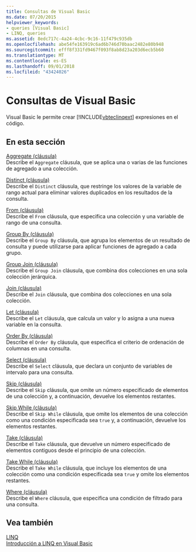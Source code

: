 ```yaml
---
title: Consultas de Visual Basic
ms.date: 07/20/2015
helpviewer_keywords:
- queries [Visual Basic]
- LINQ, queries
ms.assetid: 8edc717c-4a24-4cbc-9c16-11f479c935db
ms.openlocfilehash: abe54fe163919c6ad6b746d70baac2482e80b948
ms.sourcegitcommit: efff8f331fd9467f093f8ab8d23a203d6ecb5b60
ms.translationtype: MT
ms.contentlocale: es-ES
ms.lasthandoff: 09/01/2018
ms.locfileid: "43424026"
---
```

# <a name="queries-visual-basic"></a>Consultas de Visual Basic
Visual Basic le permite crear [!INCLUDE[vbteclinqext](~/includes/vbteclinqext-md.md)] expresiones en el código.  
  
## <a name="in-this-section"></a>En esta sección  
 [Aggregate (cláusula)](../../../visual-basic/language-reference/queries/aggregate-clause.md)  
 Describe el `Aggregate` cláusula, que se aplica una o varias de las funciones de agregado a una colección.  
  
 [Distinct (cláusula)](../../../visual-basic/language-reference/queries/distinct-clause.md)  
 Describe el `Distinct` cláusula, que restringe los valores de la variable de rango actual para eliminar valores duplicados en los resultados de la consulta.  
  
 [From (cláusula)](../../../visual-basic/language-reference/queries/from-clause.md)  
 Describe el `From` cláusula, que especifica una colección y una variable de rango de una consulta.  
  
 [Group By (cláusula)](../../../visual-basic/language-reference/queries/group-by-clause.md)  
 Describe el `Group By` cláusula, que agrupa los elementos de un resultado de consulta y puede utilizarse para aplicar funciones de agregado a cada grupo.  
  
 [Group Join (cláusula)](../../../visual-basic/language-reference/queries/group-join-clause.md)  
 Describe el `Group Join` cláusula, que combina dos colecciones en una sola colección jerárquica.  
  
 [Join (cláusula)](../../../visual-basic/language-reference/queries/join-clause.md)  
 Describe el `Join` cláusula, que combina dos colecciones en una sola colección.  
  
 [Let (cláusula)](../../../visual-basic/language-reference/queries/let-clause.md)  
 Describe el `Let` cláusula, que calcula un valor y lo asigna a una nueva variable en la consulta.  
  
 [Order By (cláusula)](../../../visual-basic/language-reference/queries/order-by-clause.md)  
 Describe el `Order By` cláusula, que especifica el criterio de ordenación de columnas en una consulta.  
  
 [Select (cláusula)](../../../visual-basic/language-reference/queries/select-clause.md)  
 Describe el `Select` cláusula, que declara un conjunto de variables de intervalo para una consulta.  
  
 [Skip (cláusula)](../../../visual-basic/language-reference/queries/skip-clause.md)  
 Describe el `Skip` cláusula, que omite un número especificado de elementos de una colección y, a continuación, devuelve los elementos restantes.  
  
 [Skip While (cláusula)](../../../visual-basic/language-reference/queries/skip-while-clause.md)  
 Describe el `Skip While` cláusula, que omite los elementos de una colección como una condición especificada sea `true` y, a continuación, devuelve los elementos restantes.  
  
 [Take (cláusula)](../../../visual-basic/language-reference/queries/take-clause.md)  
 Describe el `Take` cláusula, que devuelve un número especificado de elementos contiguos desde el principio de una colección.  
  
 [Take While (cláusula)](../../../visual-basic/language-reference/queries/take-while-clause.md)  
 Describe el `Take While` cláusula, que incluye los elementos de una colección como una condición especificada sea `true` y omite los elementos restantes.  
  
 [Where (cláusula)](../../../visual-basic/language-reference/queries/where-clause.md)  
 Describe el `Where` cláusula, que especifica una condición de filtrado para una consulta.  
  
## <a name="see-also"></a>Vea también  
 [LINQ](../../../visual-basic/programming-guide/language-features/linq/index.md)  
 [Introducción a LINQ en Visual Basic](../../../visual-basic/programming-guide/language-features/linq/introduction-to-linq.md)
